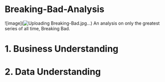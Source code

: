 # Breaking-Bad-Analysis

![image](![Uploading Breaking-Bad.jpg…]())
An analysis on only the greatest series of all time, Breaking Bad. 


# 1. Business Understanding

# 2. Data Understanding
